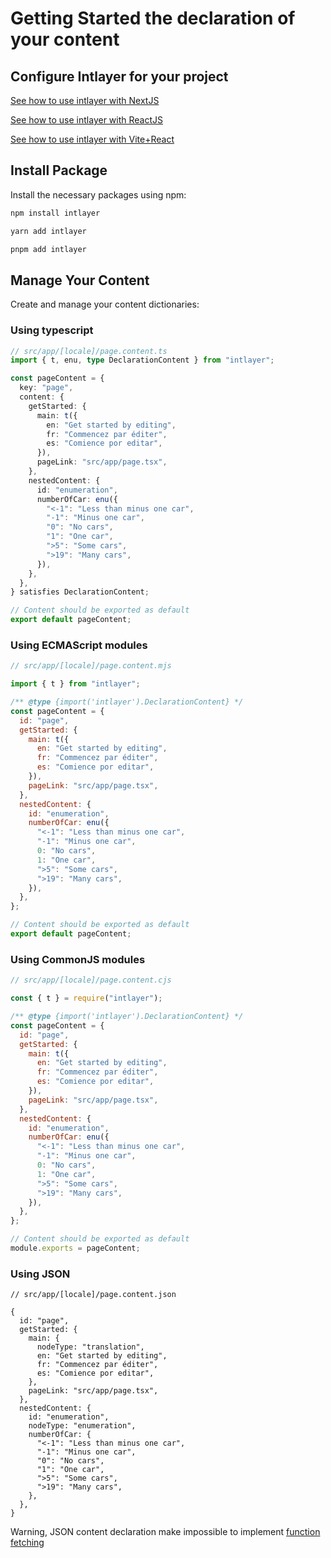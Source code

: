 # Getting Started the declaration of your content

## Configure Intlayer for your project

[See how to use intlayer with NextJS](https://github.com/intlayer-org/intlayer/blob/main/docs/docs/intlayer_with_nextjs_en.md)

[See how to use intlayer with ReactJS](https://github.com/intlayer-org/intlayer/blob/main/docs/docs/intlayer_with_create_react_app_en.md)

[See how to use intlayer with Vite+React](https://github.com/intlayer-org/intlayer/blob/main/docs/docs/intlayer_with_vite+react_en.md)

## Install Package

Install the necessary packages using npm:

```bash
npm install intlayer
```

```bash
yarn add intlayer
```

```bash
pnpm add intlayer
```

## Manage Your Content

Create and manage your content dictionaries:

### Using typescript

```typescript
// src/app/[locale]/page.content.ts
import { t, enu, type DeclarationContent } from "intlayer";

const pageContent = {
  key: "page",
  content: {
    getStarted: {
      main: t({
        en: "Get started by editing",
        fr: "Commencez par éditer",
        es: "Comience por editar",
      }),
      pageLink: "src/app/page.tsx",
    },
    nestedContent: {
      id: "enumeration",
      numberOfCar: enu({
        "<-1": "Less than minus one car",
        "-1": "Minus one car",
        "0": "No cars",
        "1": "One car",
        ">5": "Some cars",
        ">19": "Many cars",
      }),
    },
  },
} satisfies DeclarationContent;

// Content should be exported as default
export default pageContent;
```

### Using ECMAScript modules

```javascript
// src/app/[locale]/page.content.mjs

import { t } from "intlayer";

/** @type {import('intlayer').DeclarationContent} */
const pageContent = {
  id: "page",
  getStarted: {
    main: t({
      en: "Get started by editing",
      fr: "Commencez par éditer",
      es: "Comience por editar",
    }),
    pageLink: "src/app/page.tsx",
  },
  nestedContent: {
    id: "enumeration",
    numberOfCar: enu({
      "<-1": "Less than minus one car",
      "-1": "Minus one car",
      0: "No cars",
      1: "One car",
      ">5": "Some cars",
      ">19": "Many cars",
    }),
  },
};

// Content should be exported as default
export default pageContent;
```

### Using CommonJS modules

```javascript
// src/app/[locale]/page.content.cjs

const { t } = require("intlayer");

/** @type {import('intlayer').DeclarationContent} */
const pageContent = {
  id: "page",
  getStarted: {
    main: t({
      en: "Get started by editing",
      fr: "Commencez par éditer",
      es: "Comience por editar",
    }),
    pageLink: "src/app/page.tsx",
  },
  nestedContent: {
    id: "enumeration",
    numberOfCar: enu({
      "<-1": "Less than minus one car",
      "-1": "Minus one car",
      0: "No cars",
      1: "One car",
      ">5": "Some cars",
      ">19": "Many cars",
    }),
  },
};

// Content should be exported as default
module.exports = pageContent;
```

### Using JSON

```json5
// src/app/[locale]/page.content.json

{
  id: "page",
  getStarted: {
    main: {
      nodeType: "translation",
      en: "Get started by editing",
      fr: "Commencez par éditer",
      es: "Comience por editar",
    },
    pageLink: "src/app/page.tsx",
  },
  nestedContent: {
    id: "enumeration",
    nodeType: "enumeration",
    numberOfCar: {
      "<-1": "Less than minus one car",
      "-1": "Minus one car",
      "0": "No cars",
      "1": "One car",
      ">5": "Some cars",
      ">19": "Many cars",
    },
  },
}
```

Warning, JSON content declaration make impossible to implement [function fetching](https://github.com/intlayer-org/intlayer/blob/main/docs/docs/content_declaration/function_fetching.md)
